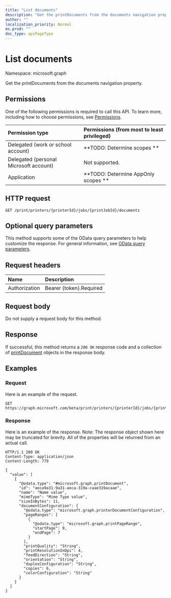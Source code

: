 ```yaml
---
title: "List documents"
description: "Get the printDocuments from the documents navigation property."
author: ""
localization_priority: Normal
ms.prod: ""
doc_type: apiPageType
---
```


# List documents

Namespace: microsoft.graph

Get the printDocuments from the documents navigation property.

## Permissions
One of the following permissions is required to call this API. To learn more, including how to choose permissions, see [Permissions](/concepts/permissions-reference.md).

|Permission type|Permissions (from most to least privileged)|
|:---|:---|
|Delegated (work or school account)|**TODO: Determine scopes **|
|Delegated (personal Microsoft account)|Not supported.|
|Application|**TODO: Determine AppOnly scopes **|

## HTTP request
<!-- {
  "blockType": "ignored"
}
-->
``` http
GET /print/printers/{printerId}/jobs/{printJobId}/documents
```

## Optional query parameters
This method supports some of the OData query parameters to help customize the response. For general information, see [OData query parameters](/graph/query-parameters).

## Request headers
|Name|Description|
|:---|:---|
|Authorization|Bearer {token}.Required|

## Request body
Do not supply a request body for this method.

## Response
If successful, this method returns a `200 OK` response code and a collection of [printDocument](../resources/printdocument.md) objects in the response body.

## Examples

### Request
Here is an example of the request.
<!-- {
  "blockType": "request",
  "name": "get_printdocument"
}
-->
``` http
GET https://graph.microsoft.com/beta/print/printers/{printerId}/jobs/{printJobId}/documents
```

### Response
Here is an example of the response. Note: The response object shown here may be truncated for brevity. All of the properties will be returned from an actual call.
<!-- {
  "blockType": "response",
  "truncated": true,
  "@odata.type": "collection(microsoft.graph.printdocument)"
}
-->
``` http
HTTP/1.1 200 OK
Content-Type: application/json
Content-Length: 779

{
  "value": [
    {
      "@odata.type": "#microsoft.graph.printDocument",
      "id": "aeca9a31-9a31-aeca-319a-caae319acaae",
      "name": "Name value",
      "mimeType": "Mime Type value",
      "sizeInBytes": 11,
      "documentConfiguration": {
        "@odata.type": "microsoft.graph.printerDocumentConfiguration",
        "pageRanges": [
          {
            "@odata.type": "microsoft.graph.printPageRange",
            "startPage": 9,
            "endPage": 7
          }
        ],
        "printQuality": "String",
        "printResolutionInDpi": 4,
        "feedDirection": "String",
        "orientation": "String",
        "duplexConfiguration": "String",
        "copies": 6,
        "colorConfiguration": "String"
      }
    }
  ]
}
```

